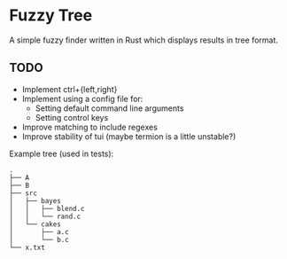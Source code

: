 Fuzzy Tree
==========

A simple fuzzy finder written in Rust which displays results in tree format.


TODO
----

* Implement ctrl+{left,right}
* Implement using a config file for:
  - Setting default command line arguments
  - Setting control keys
* Improve matching to include regexes
* Improve stability of tui (maybe termion is a little unstable?)

Example tree (used in tests):

```
.
├── A
├── B
├── src
│   ├── bayes
│   │   ├── blend.c
│   │   └── rand.c
│   └── cakes
│       ├── a.c
│       └── b.c
└── x.txt
```
